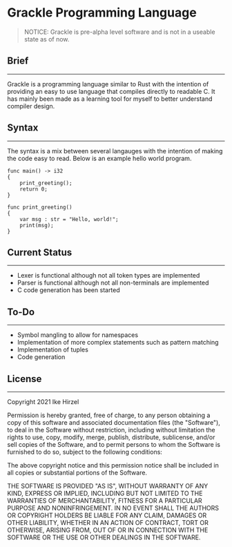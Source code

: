 # Grackle Programming Language
> NOTICE: Grackle is pre-alpha level software and is not in a useable state as of now.
## Brief
---
Grackle is a programming language similar to Rust with the intention of providing an easy to use language that compiles directly to readable C. It has mainly been made as a learning tool for myself to better understand compiler design.

## Syntax
---
The syntax is a mix between several langauges with the intention of making the code easy to read. Below is an example hello world program.
```
func main() -> i32
{
	print_greeting();
	return 0;
}

func print_greeting()
{
	var msg : str = "Hello, world!";
	print(msg);
}
```
## Current Status
---
* Lexer is functional although not all token types are implemented
* Parser is functional although not all non-terminals are implemented
* C code generation has been started

## To-Do
---
* Symbol mangling to allow for namespaces
* Implementation of more complex statements such as pattern matching
* Implementation of tuples
* Code generation

## License
---
Copyright 2021 Ike Hirzel

Permission is hereby granted, free of charge, to any person obtaining a copy of this software and associated documentation files (the "Software"), to deal in the Software without restriction, including without limitation the rights to use, copy, modify, merge, publish, distribute, sublicense, and/or sell copies of the Software, and to permit persons to whom the Software is furnished to do so, subject to the following conditions:

The above copyright notice and this permission notice shall be included in all copies or substantial portions of the Software.

THE SOFTWARE IS PROVIDED "AS IS", WITHOUT WARRANTY OF ANY KIND, EXPRESS OR IMPLIED, INCLUDING BUT NOT LIMITED TO THE WARRANTIES OF MERCHANTABILITY, FITNESS FOR A PARTICULAR PURPOSE AND NONINFRINGEMENT. IN NO EVENT SHALL THE AUTHORS OR COPYRIGHT HOLDERS BE LIABLE FOR ANY CLAIM, DAMAGES OR OTHER LIABILITY, WHETHER IN AN ACTION OF CONTRACT, TORT OR OTHERWISE, ARISING FROM, OUT OF OR IN CONNECTION WITH THE SOFTWARE OR THE USE OR OTHER DEALINGS IN THE SOFTWARE.

